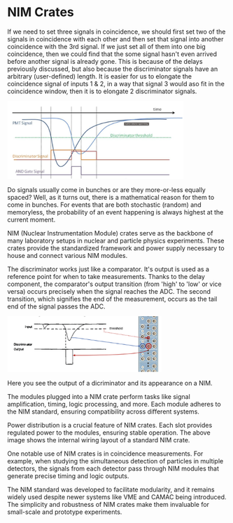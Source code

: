 NIM Crates
==========

If we need to set three signals in coincidence, we should first set two of the signals in coincidence with each other and then set that signal into another coincidence with the 3rd signal. If we just set all of them into one big coincidence, then we could find that the some signal hasn't even arrived before another signal is already gone. This is because of the delays previously discussed, but also because the discriminator signals have an arbitrary (user-defined) length. It is easier for us to elongate the coincidence signal of inputs 1 & 2, in a way that signal 3 would aso fit in the coincidence window, then it is to elongate 2 discriminator signals.

<img src="/coincidence_better.png" alt="" width="80%" height="auto">

Do signals usually come in bunches or are they more-or-less equally spaced? Well, as it turns out, there is a mathematical reason for them to come in bunches. For events that are both stochastic (random) and memoryless, the probability of an event happening is always highest at the current moment. 
<img src="../articles/images/NIMtime_between.png" alt="" width="30%" height="auto">

NIM (Nuclear Instrumentation Module) crates serve as the backbone of many laboratory setups in nuclear and particle physics experiments. These crates provide the standardized framework and power supply necessary to house and connect various NIM modules.

The discriminator works just like a comparator. It's output is used as a reference point for when to take measurements. Thanks to the delay component, the comparator's output transition (from 'high' to 'low' or vice versa) occurs precisely when the signal reaches the ADC. The second transition, which signifies the end of the measurement, occurs as the tail end of the signal passes the ADC. 

<img src="../discriminator.png" alt="" width="70%" height="auto">

Here you see the output of a dicriminator and its appearance on a NIM.

The modules plugged into a NIM crate perform tasks like signal amplification, timing, logic processing, and more. Each module adheres to the NIM standard, ensuring compatibility across different systems.

Power distribution is a crucial feature of NIM crates. Each slot provides regulated power to the modules, ensuring stable operation. The above image shows the internal wiring layout of a standard NIM crate.

One notable use of NIM crates is in coincidence measurements. For example, when studying the simultaneous detection of particles in multiple detectors, the signals from each detector pass through NIM modules that generate precise timing and logic outputs.

The NIM standard was developed to facilitate modularity, and it remains widely used despite newer systems like VME and CAMAC being introduced. The simplicity and robustness of NIM crates make them invaluable for small-scale and prototype experiments.
